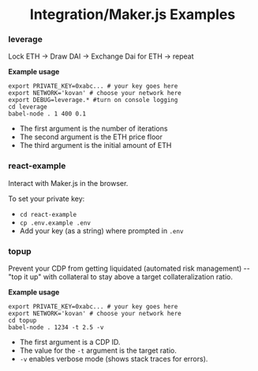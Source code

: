 <h1 align="center">
  Integration/Maker.js Examples
</h1>

### leverage

Lock ETH -> Draw DAI -> Exchange Dai for ETH -> repeat

__Example usage__
```shell
export PRIVATE_KEY=0xabc... # your key goes here
export NETWORK='kovan' # choose your network here
export DEBUG=leverage.* #turn on console logging
cd leverage
babel-node . 1 400 0.1
```
* The first argument is the number of iterations
* The second argument is the ETH price floor
* The third argument is the initial amount of ETH

### react-example

Interact with Maker.js in the browser.

To set your private key:
* `cd react-example`
* `cp .env.example .env`
* Add your key (as a string) where prompted in `.env`


### topup

Prevent your CDP from getting liquidated (automated risk management) -- "top it up" with collateral to stay above a target collateralization ratio.

__Example usage__
```shell
export PRIVATE_KEY=0xabc... # your key goes here
export NETWORK='kovan' # choose your network here
cd topup
babel-node . 1234 -t 2.5 -v
```
* The first argument is a CDP ID.
* The value for the `-t` argument is the target ratio.
* `-v` enables verbose mode (shows stack traces for errors).
